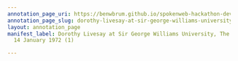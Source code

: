 ```yaml
---
annotation_page_uri: https://benwbrum.github.io/spokenweb-hackathon-development-noterms/annotations/dorothy-livesay-at-sir-george-williams-university-the-poetry-series-14-january-1972-1--canvas-1-end.json
annotation_page_slug: dorothy-livesay-at-sir-george-williams-university-the-poetry-series-14-january-1972-1--canvas-1-end
layout: annotation_page
manifest_label: Dorothy Livesay at Sir George Williams University, The Poetry Series,
  14 January 1972 (1)

---
```

